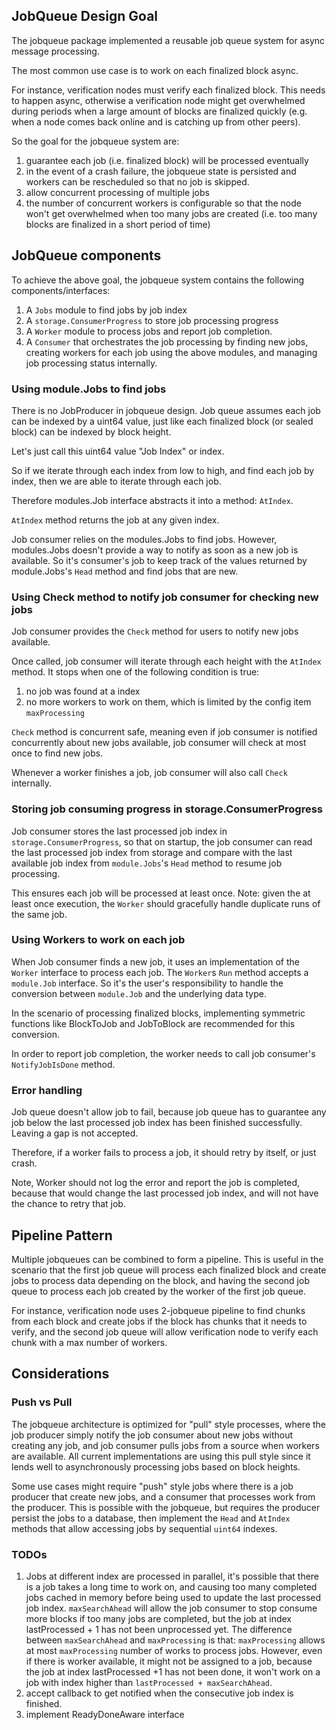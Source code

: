 ## JobQueue Design Goal

The jobqueue package implemented a reusable job queue system for async message processing.

The most common use case is to work on each finalized block async.

For instance, verification nodes must verify each finalized block. This needs to happen async, otherwise a verification node might get overwhelmed during periods when a large amount of blocks are finalized quickly (e.g. when a node comes back online and is catching up from other peers).

So the goal for the jobqueue system are:
1. guarantee each job (i.e. finalized block) will be processed eventually
2. in the event of a crash failure, the jobqueue state is persisted and workers can be rescheduled so that no job is skipped.
3. allow concurrent processing of multiple jobs
4. the number of concurrent workers is configurable so that the node won't get overwhelmed when too many jobs are created (i.e. too many blocks are finalized in a short period of time)

## JobQueue components
To achieve the above goal, the jobqueue system contains the following components/interfaces:
1. A `Jobs` module to find jobs by job index
2. A `storage.ConsumerProgress` to store job processing progress
3. A `Worker` module to process jobs and report job completion.
4. A `Consumer` that orchestrates the job processing by finding new jobs, creating workers for each job using the above modules, and managing job processing status internally.

### Using module.Jobs to find jobs
There is no JobProducer in jobqueue design. Job queue assumes each job can be indexed by a uint64 value, just like each finalized block (or sealed block) can be indexed by block height.

Let's just call this uint64 value "Job Index" or index.

So if we iterate through each index from low to high, and find each job by index, then we are able to iterate through each job.

Therefore modules.Job interface abstracts it into a method: `AtIndex`.

`AtIndex` method returns the job at any given index.

Job consumer relies on the modules.Jobs to find jobs. However, modules.Jobs doesn't provide a way to notify as soon as a new job is available. So it's consumer's job to keep track of the values returned by module.Jobs's `Head` method and find jobs that are new.

### Using Check method to notify job consumer for checking new jobs
Job consumer provides the `Check` method for users to notify new jobs available.

Once called, job consumer will iterate through each height with the `AtIndex` method. It stops when one of the following condition is true:
1. no job was found at a index
2. no more workers to work on them, which is limited by the config item `maxProcessing`

`Check` method is concurrent safe, meaning even if job consumer is notified concurrently about new jobs available, job consumer will check at most once to find new jobs.

Whenever a worker finishes a job, job consumer will also call `Check` internally.

### Storing job consuming progress in storage.ConsumerProgress
Job consumer stores the last processed job index in `storage.ConsumerProgress`, so that on startup, the job consumer can read the last processed job index from storage and compare with the last available job index from `module.Jobs`'s `Head` method to resume job processing.

This ensures each job will be processed at least once. Note: given the at least once execution, the `Worker` should gracefully handle duplicate runs of the same job.

### Using Workers to work on each job

When Job consumer finds a new job, it uses an implementation of the `Worker` interface to process each job. The `Worker`s `Run` method accepts a `module.Job` interface. So it's the user's responsibility to handle the conversion between `module.Job` and the underlying data type.

In the scenario of processing finalized blocks, implementing symmetric functions like BlockToJob and JobToBlock are recommended for this conversion.

In order to report job completion, the worker needs to call job consumer's `NotifyJobIsDone` method.

### Error handling
Job queue doesn't allow job to fail, because job queue has to guarantee any job below the last processed job index has been finished successfully. Leaving a gap is not accepted.

Therefore, if a worker fails to process a job, it should retry by itself, or just crash.

Note, Worker should not log the error and report the job is completed, because that would change the last processed job index, and will not have the chance to retry that job.


## Pipeline Pattern
Multiple jobqueues can be combined to form a pipeline. This is useful in the scenario that the first job queue will process each finalized block and create jobs to process data depending on the block, and having the second job queue to process each job created by the worker of the first job queue.

For instance, verification node uses 2-jobqueue pipeline to find chunks from each block and create jobs if the block has chunks that it needs to verify, and the second job queue will allow verification node to verify each chunk with a max number of workers.

## Considerations

### Push vs Pull
The jobqueue architecture is optimized for "pull" style processes, where the job producer simply notify the job consumer about new jobs without creating any job, and job consumer pulls jobs from a source when workers are available. All current implementations are using this pull style since it lends well to asynchronously processing jobs based on block heights.

Some use cases might require "push" style jobs where there is a job producer that create new jobs, and a consumer that processes work from the producer. This is possible with the jobqueue, but requires the producer persist the jobs to a database, then implement the `Head` and `AtIndex` methods that allow accessing jobs by sequential `uint64` indexes.

### TODOs
1. Jobs at different index are processed in parallel, it's possible that there is a job takes a long time to work on, and causing too many completed jobs cached in memory before being used to update the last processed job index.
  `maxSearchAhead` will allow the job consumer to stop consume more blocks if too many jobs are completed, but the job at index lastProcessed + 1 has not been unprocessed yet.
  The difference between `maxSearchAhead` and `maxProcessing` is that: `maxProcessing` allows at most `maxProcessing` number of works to process jobs. However, even if there is worker available, it might not be assigned to a job, because the job at index lastProcessed +1 has not been done, it won't work on a job with index higher than `lastProcessed + maxSearchAhead`.
2. accept callback to get notified when the consecutive job index is finished.
3. implement ReadyDoneAware interface

